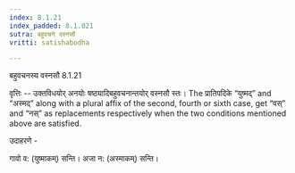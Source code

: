 ```yaml
---
index: 8.1.21
index_padded: 8.1.021
sutra: बहुवचने वस्नसौ
vritti: satishabodha

---
```

 बहुवचनस्य वस्नसौ 8.1.21 


वृत्तिः -- उक्तविधयोर् अनयोः षष्ठ्यादिबहुवचनान्तयोर् वस्नसौ स्तः। The प्रातिपदिके “युष्मद्” and “अस्मद्” along with a plural affix of the second, fourth or sixth case, get “वस्” and “नस्” as replacements respectively when the two conditions mentioned above are satisfied. 


उदाहरणे - 


गावो व: (युष्माकम्) सन्ति। अजा न: (अस्माकम्) सन्ति। 